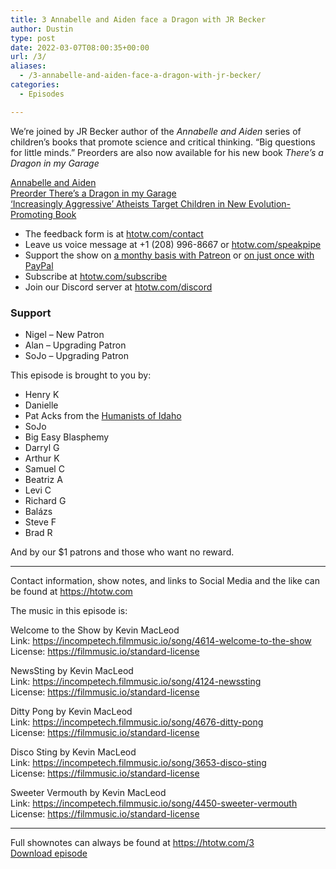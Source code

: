 ```yaml
---
title: 3 Annabelle and Aiden face a Dragon with JR Becker
author: Dustin
type: post
date: 2022-03-07T08:00:35+00:00
url: /3/
aliases:
  - /3-annabelle-and-aiden-face-a-dragon-with-jr-becker/
categories:
  - Episodes

---
```

<div id="buzzsprout-player-10552663"></div><script src="https://www.buzzsprout.com/1983601/10552663-3-annabelle-and-aiden-face-a-dragon-with-jr-becker.js?container_id=buzzsprout-player-10552663&player=small" type="text/javascript" charset="utf-8"></script>
  
We’re joined by JR Becker author of the _Annabelle and Aiden_ series of children’s books that promote science and critical thinking. “Big questions for little minds.” Preorders are also now available for his new book _There’s a Dragon in my Garage_

[Annabelle and Aiden][1]  
[Preorder There’s a Dragon in my Garage][2]  
[‘Increasingly Aggressive’ Atheists Target Children in New Evolution-Promoting Book][3]

<!--more-->

 * The feedback form is at [htotw.com/contact][4]
 * Leave us voice message at +1 (208) 996-8667 or [htotw.com/speakpipe][5]
 * Support the show on [a monthy basis with Patreon][6] or [on just once with PayPal][7]
 * Subscribe at [htotw.com/subscribe][8]
 * Join our Discord server at [htotw.com/discord][9]

### Support

  * Nigel &#8211; New Patron
  * Alan &#8211; Upgrading Patron
  * SoJo &#8211; Upgrading Patron

This episode is brought to you by:

  * Henry K
  * Danielle
  * Pat Acks from the [Humanists of Idaho][10]
  * SoJo
  * Big Easy Blasphemy
  * Darryl G
  * Arthur K
  * Samuel C
  * Beatriz A
  * Levi C
  * Richard G
  * Balázs
  * Steve F
  * Brad R

And by our $1 patrons and those who want no reward.

* * *

Contact information, show notes, and links to Social Media and the like can be found at <https://htotw.com>

The music in this episode is:

Welcome to the Show by Kevin MacLeod  
Link: https://incompetech.filmmusic.io/song/4614-welcome-to-the-show  
License: https://filmmusic.io/standard-license

NewsSting by Kevin MacLeod  
Link: https://incompetech.filmmusic.io/song/4124-newssting  
License: https://filmmusic.io/standard-license

Ditty Pong by Kevin MacLeod  
Link: https://incompetech.filmmusic.io/song/4676-ditty-pong  
License: https://filmmusic.io/standard-license

Disco Sting by Kevin MacLeod  
Link: https://incompetech.filmmusic.io/song/3653-disco-sting  
License: https://filmmusic.io/standard-license

Sweeter Vermouth by Kevin MacLeod  
Link: https://incompetech.filmmusic.io/song/4450-sweeter-vermouth  
License: https://filmmusic.io/standard-license

* * *

Full shownotes can always be found at <https://htotw.com/3>  
[Download episode][11]

 [1]: https://annabelleandaiden.com/
 [2]: https://www.kickstarter.com/projects/jrbecker/2067275149?ref=4f6hrh&token=14f55f5e
 [3]: https://christiannews.net/2016/09/05/increasingly-aggressive-atheists-target-children-in-new-evolution-promoting-book/
 [4]: https://htotw.com/contact
 [5]: https://htotw.com/speakpike
 [6]: https://htotw.com/patreon
 [7]: https://htotw.com/paypal
 [8]: https://htotw.com/subscribe
 [9]: https://htotw.com/discord
 [10]: https://www.humanistsofidaho.org/
 [11]: https://www.buzzsprout.com/1983601/10552663-3-annabelle-and-aiden-face-a-dragon-with-jr-becker.mp3?download=true